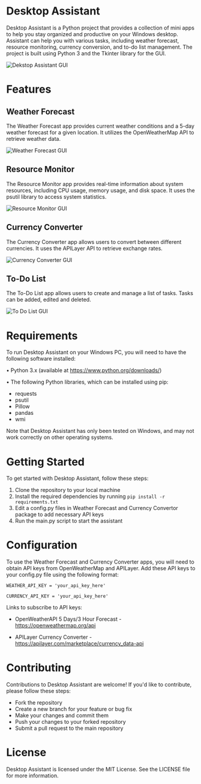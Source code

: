 # **Desktop Assistant**

Desktop Assistant is a Python project that provides a collection of mini apps to help you stay organized and productive on your Windows desktop. Assistant can help you with various tasks, including weather forecast, resource monitoring, currency conversion, and to-do list management. The project is built using Python 3 and the Tkinter library for the GUI.


![Dekstop Assistant GUI](https://i.imgur.com/qy29nsf.png)

# **Features**

## Weather Forecast
The Weather Forecast app provides current weather conditions and a 5-day weather forecast for a given location. It utilizes the OpenWeatherMap API to retrieve weather data.

![Weather Forecast GUI](https://i.imgur.com/pFw52Sh.png)

## Resource Monitor
The Resource Monitor app provides real-time information about system resources, including CPU usage, memory usage, and disk space. It uses the psutil library to access system statistics.

![Resource Monitor GUI](https://i.imgur.com/7W8BG7g.png)

## Currency Converter
The Currency Converter app allows users to convert between different currencies. It uses the APILayer API to retrieve exchange rates.

![Currency Converter GUI](https://i.imgur.com/eRFzhO4.png)

## To-Do List
The To-Do List app allows users to create and manage a list of tasks. Tasks can be added, edited and deleted.

![To Do List GUI](https://i.imgur.com/d9Jg45l.png)


# **Requirements**
To run Desktop Assistant on your Windows PC, you will need to have the following software installed:

•	Python 3.x (available at https://www.python.org/downloads/)

•	The following Python libraries, which can be installed using pip:
-	requests
-	psutil
-	Pillow
-	pandas
-	wmi

Note that Desktop Assistant has only been tested on Windows, and may not work correctly on other operating systems.

# **Getting Started**
To get started with Desktop Assistant, follow these steps:

1.	Clone the repository to your local machine
2.	Install the required dependencies by running `pip install -r requirements.txt`
3.	Edit a config.py files in Weather Forecast and Currency Convertor package to add necessary API keys
4.	Run the main.py script to start the assistant


# **Configuration**
To use the Weather Forecast and Currency Converter apps, you will need to obtain API keys from OpenWeatherMap and APILayer. Add these API keys to your config.py file using the following format:

`WEATHER_API_KEY = 'your_api_key_here'`

`CURRENCY_API_KEY = 'your_api_key_here'`

Links to subscribe to API keys:

- OpenWeatherAPI 5 Days/3 Hour Forecast - https://openweathermap.org/api

- APILayer Currency Converter - https://apilayer.com/marketplace/currency_data-api





# **Contributing**
Contributions to Desktop Assistant are welcome! If you'd like to contribute, please follow these steps:

- Fork the repository
- Create a new branch for your feature or bug fix
- Make your changes and commit them
- Push your changes to your forked repository
- Submit a pull request to the main repository

# **License**
Desktop Assistant is licensed under the MIT License. See the LICENSE file for more information.


